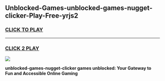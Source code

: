 
## Unblocked-Games-unblocked-games-nugget-clicker-Play-Free-yrjs2
<h3>
<a href="https://premium76.site?title=unblocked-games-nugget-clicker&ref=17A">CLICK TO PLAY</a></h3>
<hr>

<h3>
<a href="https://premium76.site?title=unblocked-games-nugget-clicker&ref=17A">CLICK 2 PLAY</a>
  
</h3>

<a href="https://premium76.site?title=unblocked-games-nugget-clicker&ref=17A"><img src="https://clearcache.store/games.png"></a>


**unblocked-games-nugget-clicker games unblocked: Your Gateway to Fun and Accessible Online Gaming**
